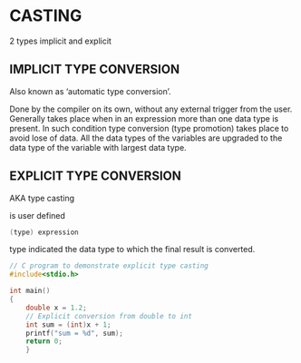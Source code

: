 # CASTING

2 types implicit and explicit

## IMPLICIT TYPE CONVERSION

Also known as ‘automatic type conversion’.

Done by the compiler on its own, without any external trigger from the user.
Generally takes place when in an expression more than one data type is present. In
such condition type conversion (type promotion) takes place to avoid lose of data.
All the data types of the variables are upgraded to the data type of the variable
with largest data type.

## EXPLICIT TYPE CONVERSION

AKA type casting

is user defined

```c
(type) expression
```

type indicated the data type to which the final result is converted.

```c
// C program to demonstrate explicit type casting
#include<stdio.h>

int main()
{
    double x = 1.2;
    // Explicit conversion from double to int
    int sum = (int)x + 1;
    printf("sum = %d", sum);
    return 0;
    }

```

